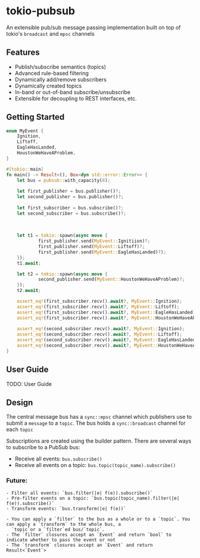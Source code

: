 # tokio-pubsub

An extensible pub/sub message passing implementation built on top of tokio's `broadcast` and `mpsc` channels

## Features
- Publish/subscribe semantics (topics)
- Advanced rule-based filtering
- Dynamically add/remove subscribers 
- Dynamically created topics
- In-band or out-of-band subscribe/unsubscribe
- Extensible for decoupling to REST interfaces, etc.

## Getting Started

```rust
enum MyEvent {
    Ignition,
    Liftoff,
    EagleHasLanded,
    HoustonWeHaveAProblem,
}

#[tokio::main]
fn main() -> Result<(), Box<dyn std::error::Error>> {
    let bus = pubsub::with_capacity(8);
    
    let first_publisher = bus.publisher()?;
    let second_publisher = bus.publisher()?;
    
    let first_subscriber = bus.subscribe()?;
    let second_subscriber = bus.subscribe()?;
    
    
    
    let t1 = tokio::spawn(async move {
            first_publisher.send(MyEvent::Ignitiion)?;
            first_publisher.send(MyEvent::Liftoff)?;
            first_publisher.send(MyEvent::EagleHasLanded)?);
    });
    t1.await;

    let t2 = tokio::spawn(async move {
            second_publisher.send(MyEvent::HoustonWeHaveAProblem)?;
    });
    t2.await;

    assert_eq!(first_subscriber.recv().await?, MyEvent::Ignition);
    assert_eq!(first_subscriber.recv().await?, MyEvent::Liftoff);
    assert_eq!(first_subscriber.recv().await?, MyEvent::EagleHasLanded);
    assert_eq!(first_subscriber.recv().await?, MyEvent::HoustonWeHaveAProblem);
    
    assert_eq!(second_subscriber.recv().await?, MyEvent::Ignition);
    assert_eq!(second_subscriber.recv().await?, MyEvent::Liftoff);
    assert_eq!(second_subscriber.recv().await?, MyEvent::EagleHasLanded);
    assert_eq!(second_subscriber.recv().await?, MyEvent::HoustonWeHaveAProblem);
}

```

## User Guide

TODO: User Guide

## Design

The central message bus has a `sync::mpsc` channel which publishers use to submit a `message` to a `topic`. The bus
holds a `sync::broadcast` channel for each `topic`

Subscriptions are created using the builder pattern. There are several ways to subscribe to a PubSub bus:
- Receive all events: `bus.subscribe()` 
- Receive all events on a topic: `bus.topic(topic_name).subscribe()`
 
### Future:
    - Filter all events: `bus.filter(|e| f(e)).subscribe()`
    - Pre-filter events on a topic: `bus.topic(topic_name).filter(|e| f(e)).subscribe()`
    - Transform events: `bus.transform(|e| f(e))`

    - You can apply a `filter` to the bus as a whole or to a `topic`. You can apply a `transform` to the whole bus, a
      `topic`or a `filter`ed bus/`topic`. 
    - The `filter` closures accept an `Event` and return `bool` to indicate whether to pass the event or not
    - The `transform` closures accept an `Event` and return Result<`Event`>
